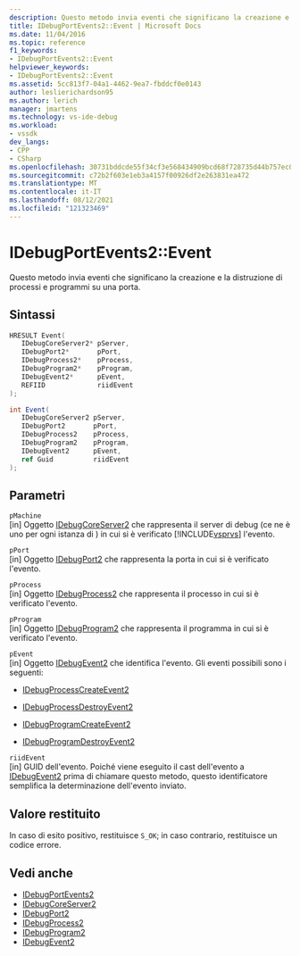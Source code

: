 ```yaml
---
description: Questo metodo invia eventi che significano la creazione e la distruzione di processi e programmi su una porta.
title: IDebugPortEvents2::Event | Microsoft Docs
ms.date: 11/04/2016
ms.topic: reference
f1_keywords:
- IDebugPortEvents2::Event
helpviewer_keywords:
- IDebugPortEvents2::Event
ms.assetid: 5cc813f7-04a1-4462-9ea7-fbddcf0e0143
author: leslierichardson95
ms.author: lerich
manager: jmartens
ms.technology: vs-ide-debug
ms.workload:
- vssdk
dev_langs:
- CPP
- CSharp
ms.openlocfilehash: 30731bddcde55f34cf3e568434909bcd68f728735d44b757ec0da898f31189d6
ms.sourcegitcommit: c72b2f603e1eb3a4157f00926df2e263831ea472
ms.translationtype: MT
ms.contentlocale: it-IT
ms.lasthandoff: 08/12/2021
ms.locfileid: "121323469"
---
```

# <a name="idebugportevents2event"></a>IDebugPortEvents2::Event
Questo metodo invia eventi che significano la creazione e la distruzione di processi e programmi su una porta.

## <a name="syntax"></a>Sintassi

```cpp
HRESULT Event(
   IDebugCoreServer2* pServer,
   IDebugPort2*       pPort,
   IDebugProcess2*    pProcess,
   IDebugProgram2*    pProgram,
   IDebugEvent2*      pEvent,
   REFIID             riidEvent
);
```

```csharp
int Event(
   IDebugCoreServer2 pServer,
   IDebugPort2       pPort,
   IDebugProcess2    pProcess,
   IDebugProgram2    pProgram,
   IDebugEvent2      pEvent,
   ref Guid          riidEvent
);
```

## <a name="parameters"></a>Parametri
`pMachine`\
[in] Oggetto [IDebugCoreServer2](../../../extensibility/debugger/reference/idebugcoreserver2.md) che rappresenta il server di debug (ce ne è uno per ogni istanza di ) in cui si è verificato [!INCLUDE[vsprvs](../../../code-quality/includes/vsprvs_md.md)] l'evento.

`pPort`\
[in] Oggetto [IDebugPort2](../../../extensibility/debugger/reference/idebugport2.md) che rappresenta la porta in cui si è verificato l'evento.

`pProcess`\
[in] Oggetto [IDebugProcess2](../../../extensibility/debugger/reference/idebugprocess2.md) che rappresenta il processo in cui si è verificato l'evento.

`pProgram`\
[in] Oggetto [IDebugProgram2](../../../extensibility/debugger/reference/idebugprogram2.md) che rappresenta il programma in cui si è verificato l'evento.

`pEvent`\
[in] Oggetto [IDebugEvent2](../../../extensibility/debugger/reference/idebugevent2.md) che identifica l'evento. Gli eventi possibili sono i seguenti:

- [IDebugProcessCreateEvent2](../../../extensibility/debugger/reference/idebugprocesscreateevent2.md)

- [IDebugProcessDestroyEvent2](../../../extensibility/debugger/reference/idebugprocessdestroyevent2.md)

- [IDebugProgramCreateEvent2](../../../extensibility/debugger/reference/idebugprogramcreateevent2.md)

- [IDebugProgramDestroyEvent2](../../../extensibility/debugger/reference/idebugprogramdestroyevent2.md)

`riidEvent`\
[in] GUID dell'evento. Poiché viene eseguito il cast dell'evento a [IDebugEvent2](../../../extensibility/debugger/reference/idebugevent2.md) prima di chiamare questo metodo, questo identificatore semplifica la determinazione dell'evento inviato.

## <a name="return-value"></a>Valore restituito
 In caso di esito positivo, restituisce `S_OK`; in caso contrario, restituisce un codice errore.

## <a name="see-also"></a>Vedi anche
- [IDebugPortEvents2](../../../extensibility/debugger/reference/idebugportevents2.md)
- [IDebugCoreServer2](../../../extensibility/debugger/reference/idebugcoreserver2.md)
- [IDebugPort2](../../../extensibility/debugger/reference/idebugport2.md)
- [IDebugProcess2](../../../extensibility/debugger/reference/idebugprocess2.md)
- [IDebugProgram2](../../../extensibility/debugger/reference/idebugprogram2.md)
- [IDebugEvent2](../../../extensibility/debugger/reference/idebugevent2.md)
